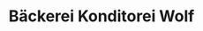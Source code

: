 ---
title: "Bäckerei Konditorei Wolf"
url: /augsburg/baeckerei-konditorei-wolf-luther-king-strasse/
shop: Bäckerei
---